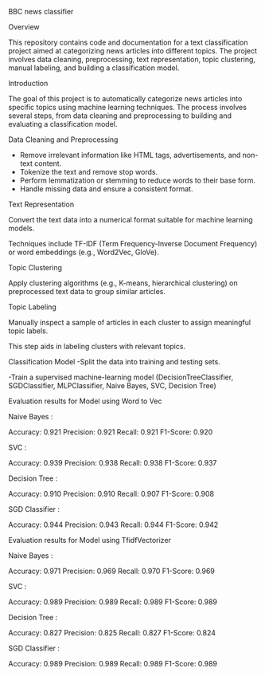 BBC news classifier

Overview

This repository contains code and documentation for a text classification project aimed at categorizing news articles into different topics. The project involves data cleaning, preprocessing, text representation, topic clustering, manual labeling, and building a classification model.

Introduction

The goal of this project is to automatically categorize news articles into specific topics using machine learning techniques. The process involves several steps, from data cleaning and preprocessing to building and evaluating a classification model.

Data Cleaning and Preprocessing

- Remove irrelevant information like HTML tags, advertisements, and non-text content.
- Tokenize the text and remove stop words.
- Perform lemmatization or stemming to reduce words to their base form.
- Handle missing data and ensure a consistent format.

Text Representation

Convert the text data into a numerical format suitable for machine learning models.

Techniques include TF-IDF (Term Frequency-Inverse Document Frequency) or word embeddings (e.g., Word2Vec, GloVe).

Topic Clustering

Apply clustering algorithms (e.g., K-means, hierarchical clustering) on preprocessed text data to group similar articles.

Topic Labeling

Manually inspect a sample of articles in each cluster to assign meaningful topic labels.

This step aids in labeling clusters with relevant topics.

Classification Model
-Split the data into training and testing sets.

-Train a supervised machine-learning model (DecisionTreeClassifier, SGDClassifier, MLPClassifier, Naive Bayes, SVC, Decision Tree)

Evaluation results for Model using Word to Vec 

Naive Bayes :

Accuracy: 0.921 	Precision: 0.921 	Recall: 0.921 	F1-Score: 0.920

SVC :

Accuracy: 0.939 	Precision: 0.938 	Recall: 0.938 	F1-Score: 0.937

Decision Tree :

Accuracy: 0.910 	Precision: 0.910 	Recall: 0.907 	F1-Score: 0.908

SGD Classifier :

Accuracy: 0.944 	Precision: 0.943 	Recall: 0.944 	F1-Score: 0.942


Evaluation results for Model using  TfidfVectorizer

Naive Bayes :

Accuracy: 0.971 	Precision: 0.969 	Recall: 0.970 	F1-Score: 0.969

SVC :

Accuracy: 0.989 	Precision: 0.989 	Recall: 0.989 	F1-Score: 0.989

Decision Tree :

Accuracy: 0.827 	Precision: 0.825 	Recall: 0.827 	F1-Score: 0.824

SGD Classifier :

Accuracy: 0.989 	Precision: 0.989 	Recall: 0.989 	F1-Score: 0.989
